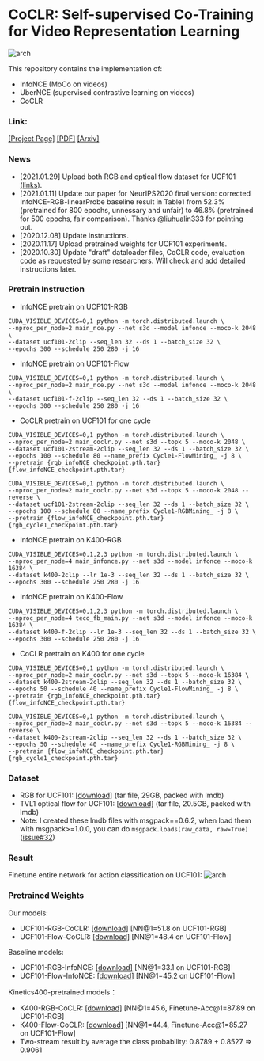 # CoCLR: Self-supervised Co-Training for Video Representation Learning

![arch](asset/teaser.png)

This repository contains the implementation of:

* InfoNCE (MoCo on videos)
* UberNCE (supervised contrastive learning on videos)
* CoCLR

### Link: 

[[Project Page]](http://www.robots.ox.ac.uk/~vgg/research/CoCLR/)
[[PDF]](http://www.robots.ox.ac.uk/~vgg/publications/2020/Han20b/han20b.pdf)
[[Arxiv]](https://arxiv.org/abs/2010.09709)

### News
* [2021.01.29] Upload both RGB and optical flow dataset for UCF101 [(links)](#dataset). 
* [2021.01.11] Update our paper for NeurIPS2020 final version: corrected InfoNCE-RGB-linearProbe baseline result in Table1 from 52.3% (pretrained for 800 epochs, unnessary and unfair) to 46.8% (pretrained for 500 epochs, fair comparison). Thanks [@liuhualin333](https://github.com/liuhualin333) for pointing out.
* [2020.12.08] Update instructions.
* [2020.11.17] Upload pretrained weights for UCF101 experiments.
* [2020.10.30] Update "draft" dataloader files, CoCLR code, evaluation code as requested by some researchers. Will check and add detailed instructions later.

### Pretrain Instruction

* InfoNCE pretrain on UCF101-RGB
```
CUDA_VISIBLE_DEVICES=0,1 python -m torch.distributed.launch \
--nproc_per_node=2 main_nce.py --net s3d --model infonce --moco-k 2048 \
--dataset ucf101-2clip --seq_len 32 --ds 1 --batch_size 32 \
--epochs 300 --schedule 250 280 -j 16
```

* InfoNCE pretrain on UCF101-Flow
```
CUDA_VISIBLE_DEVICES=0,1 python -m torch.distributed.launch \
--nproc_per_node=2 main_nce.py --net s3d --model infonce --moco-k 2048 \
--dataset ucf101-f-2clip --seq_len 32 --ds 1 --batch_size 32 \
--epochs 300 --schedule 250 280 -j 16
```

* CoCLR pretrain on UCF101 for one cycle
```
CUDA_VISIBLE_DEVICES=0,1 python -m torch.distributed.launch \
--nproc_per_node=2 main_coclr.py --net s3d --topk 5 --moco-k 2048 \
--dataset ucf101-2stream-2clip --seq_len 32 --ds 1 --batch_size 32 \
--epochs 100 --schedule 80 --name_prefix Cycle1-FlowMining_ -j 8 \
--pretrain {rgb_infoNCE_checkpoint.pth.tar} {flow_infoNCE_checkpoint.pth.tar}
```
```
CUDA_VISIBLE_DEVICES=0,1 python -m torch.distributed.launch \
--nproc_per_node=2 main_coclr.py --net s3d --topk 5 --moco-k 2048 --reverse \
--dataset ucf101-2stream-2clip --seq_len 32 --ds 1 --batch_size 32 \
--epochs 100 --schedule 80 --name_prefix Cycle1-RGBMining_ -j 8 \
--pretrain {flow_infoNCE_checkpoint.pth.tar} {rgb_cycle1_checkpoint.pth.tar} 
```

* InfoNCE pretrain on K400-RGB
```
CUDA_VISIBLE_DEVICES=0,1,2,3 python -m torch.distributed.launch \
--nproc_per_node=4 main_infonce.py --net s3d --model infonce --moco-k 16384 \
--dataset k400-2clip --lr 1e-3 --seq_len 32 --ds 1 --batch_size 32 \
--epochs 300 --schedule 250 280 -j 16
```

* InfoNCE pretrain on K400-Flow
```
CUDA_VISIBLE_DEVICES=0,1,2,3 python -m torch.distributed.launch \
--nproc_per_node=4 teco_fb_main.py --net s3d --model infonce --moco-k 16384 \
--dataset k400-f-2clip --lr 1e-3 --seq_len 32 --ds 1 --batch_size 32 \
--epochs 300 --schedule 250 280 -j 16
```

* CoCLR pretrain on K400 for one cycle
```
CUDA_VISIBLE_DEVICES=0,1 python -m torch.distributed.launch \
--nproc_per_node=2 main_coclr.py --net s3d --topk 5 --moco-k 16384 \
--dataset k400-2stream-2clip --seq_len 32 --ds 1 --batch_size 32 \
--epochs 50 --schedule 40 --name_prefix Cycle1-FlowMining_ -j 8 \
--pretrain {rgb_infoNCE_checkpoint.pth.tar} {flow_infoNCE_checkpoint.pth.tar}
```
```
CUDA_VISIBLE_DEVICES=0,1 python -m torch.distributed.launch \
--nproc_per_node=2 main_coclr.py --net s3d --topk 5 --moco-k 16384 --reverse \
--dataset k400-2stream-2clip --seq_len 32 --ds 1 --batch_size 32 \
--epochs 50 --schedule 40 --name_prefix Cycle1-RGBMining_ -j 8 \
--pretrain {flow_infoNCE_checkpoint.pth.tar} {rgb_cycle1_checkpoint.pth.tar} 
```

### Dataset
* RGB for UCF101: [[download]](http://thor.robots.ox.ac.uk/~vgg/data/CoCLR/ucf101_rgb_lmdb.tar) (tar file, 29GB, packed with lmdb)
* TVL1 optical flow for UCF101: [[download]](http://thor.robots.ox.ac.uk/~vgg/data/CoCLR/ucf101_flow_lmdb.tar) (tar file, 20.5GB, packed with lmdb)
* Note: I created these lmdb files with msgpack==0.6.2, when load them with msgpack>=1.0.0, you can do `msgpack.loads(raw_data, raw=True)`([issue#32](https://github.com/TengdaHan/CoCLR/issues/32))

### Result
Finetune entire network for action classification on UCF101:
![arch](asset/coclr-finetune.png)

### Pretrained Weights

Our models:
* UCF101-RGB-CoCLR: [[download]](http://www.robots.ox.ac.uk/~htd/coclr/CoCLR-ucf101-rgb-128-s3d-ep182.tar) [NN@1=51.8 on UCF101-RGB]
* UCF101-Flow-CoCLR: [[download]](http://www.robots.ox.ac.uk/~htd/coclr/CoCLR-ucf101-flow-128-s3d-epoch109.pth.tar) [NN@1=48.4 on UCF101-Flow]

Baseline models:
* UCF101-RGB-InfoNCE: [[download]](http://www.robots.ox.ac.uk/~htd/coclr/InfoNCE-ucf101-rgb-128-s3d-ep399.pth.tar) [NN@1=33.1 on UCF101-RGB]
* UCF101-Flow-InfoNCE: [[download]](http://www.robots.ox.ac.uk/~htd/coclr/InfoNCE-ucf101-f-128-s3d-ep396.pth.tar) [NN@1=45.2 on UCF101-Flow]

Kinetics400-pretrained models：
* K400-RGB-CoCLR: [[download]](http://www.robots.ox.ac.uk/~htd/coclr/CoCLR-k400-rgb-128-s3d.pth.tar) [NN@1=45.6, Finetune-Acc@1=87.89 on UCF101-RGB]
* K400-Flow-CoCLR: [[download]](http://www.robots.ox.ac.uk/~htd/coclr/CoCLR-k400-flow-128-s3d.pth.tar) [NN@1=44.4, Finetune-Acc@1=85.27 on UCF101-Flow]
* Two-stream result by average the class probability: 0.8789 + 0.8527 => 0.9061


